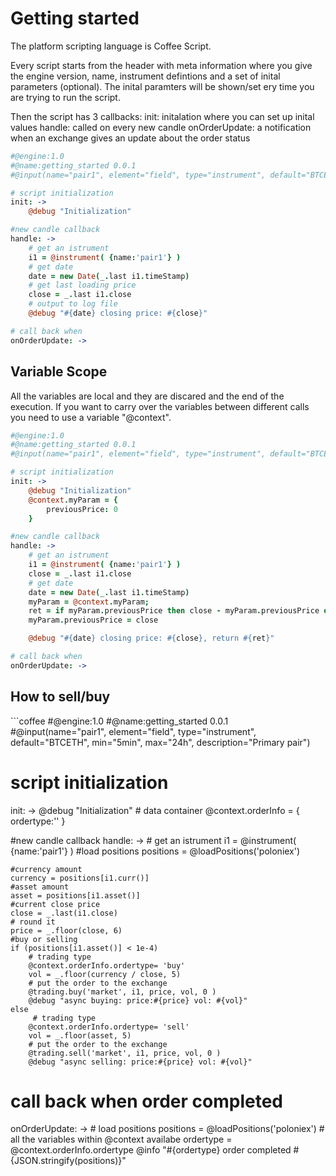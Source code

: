 # Getting started

The platform scripting language is Coffee Script.

Every  script starts from the header with meta information where you give the engine version, name, instrument defintions and a set of inital parameters (optional).
The inital paramters will be shown/set ery time you are trying to run the script. 

Then the  script has 3 callbacks:
init: initalation where you can set up inital values
handle: called on every new candle
onOrderUpdate: a notification when an exchange gives an update about the order status

```coffee
#@engine:1.0
#@name:getting_started 0.0.1
#@input(name="pair1", element="field", type="instrument", default="BTCETH", min="5min", max="24h", description="Primary pair")

# script initialization
init: ->
    @debug "Initialization"

#new candle callback
handle: ->
    # get an istrument
    i1 = @instrument( {name:'pair1'} )
    # get date
    date = new Date(_.last i1.timeStamp)
    # get last loading price
    close = _.last i1.close
    # output to log file
    @debug "#{date} closing price: #{close}"

# call back when 
onOrderUpdate: ->
```

<h2>Variable Scope</h2>
All the variables are local and they are discared and the end of the execution.
If you want to carry over the variables between different calls you need to use a variable "@context".

```coffee
#@engine:1.0
#@name:getting_started 0.0.1
#@input(name="pair1", element="field", type="instrument", default="BTCETH", min="5min", max="24h", description="Primary pair")

# script initialization
init: ->
    @debug "Initialization"
    @context.myParam = {
        previousPrice: 0
    }

#new candle callback
handle: ->
    # get an istrument
    i1 = @instrument( {name:'pair1'} )
    close = _.last i1.close
    # get date
    date = new Date(_.last i1.timeStamp)
    myParam = @context.myParam;
    ret = if myParam.previousPrice then close - myParam.previousPrice else 0
    myParam.previousPrice = close

    @debug "#{date} closing price: #{close}, return #{ret}"

# call back when 
onOrderUpdate: ->
```

<h2>How to sell/buy</h2>
```coffee
#@engine:1.0
#@name:getting_started 0.0.1
#@input(name="pair1", element="field", type="instrument", default="BTCETH", min="5min", max="24h", description="Primary pair")

# script initialization
init: ->
    @debug "Initialization"
    # data container
    @context.orderInfo = {
        ordertype:''
    }

#new candle callback
handle: ->
    # get an istrument
    i1 = @instrument( {name:'pair1'} )
    #load positions
    positions = @loadPositions('poloniex')

    #currency amount
    currency = positions[i1.curr()]
    #asset amount
    asset = positions[i1.asset()]
    #current close price
    close = _.last(i1.close)
    # round it
    price = _.floor(close, 6)
    #buy or selling
    if (positions[i1.asset()] < 1e-4)
        # trading type
        @context.orderInfo.ordertype= 'buy'
        vol = _.floor(currency / close, 5)
        # put the order to the exchange
        @trading.buy('market', i1, price, vol, 0 )
        @debug "async buying: price:#{price} vol: #{vol}"
    else
         # trading type
        @context.orderInfo.ordertype= 'sell'
        vol = _.floor(asset, 5)
        # put the order to the exchange
        @trading.sell('market', i1, price, vol, 0 )
        @debug "async selling: price:#{price} vol: #{vol}"
        
# call back when order completed
onOrderUpdate: ->
    # load positions
    positions = @loadPositions('poloniex')
    # all the variables within @context availabe
    ordertype = @context.orderInfo.ordertype
    @info "#{ordertype} order completed #{JSON.stringify(positions)}"
```
